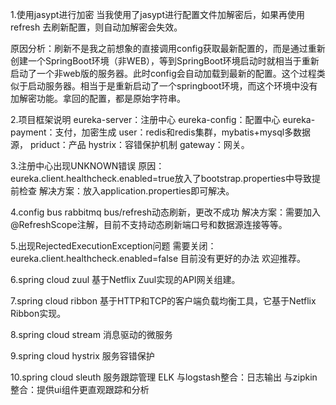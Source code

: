 1.使用jasypt进行加密
当我使用了jasypt进行配置文件加解密后，如果再使用refresh 去刷新配置，则自动加解密会失效。

原因分析：刷新不是我之前想象的直接调用config获取最新配置的，而是通过重新创建一个SpringBoot环境（非WEB），等到SpringBoot环境启动时就相当于重新启动了一个非web版的服务器。此时config会自动加载到最新的配置。这个过程类似于启动服务器。相当于是重新启动了一个springboot环境，而这个环境中没有加解密功能。拿回的配置，都是原始字符串。

2.项目框架说明
eureka-server：注册中心
eureka-config：配置中心
eureka-payment：支付，加密生成
user：redis和redis集群，mybatis+mysql多数据源，
priduct：产品
hystrix：容错保护机制
gateway：网关。

3.注册中心出现UNKNOWN错误
原因：eureka.client.healthcheck.enabled=true放入了bootstrap.properties中导致提前检查
解决方案：放入application.properties即可解决。

4.config bus rabbitmq bus/refresh动态刷新，更改不成功
解决方案：需要加入@RefreshScope注解，目前不支持动态刷新端口号和数据源连接等等。

5.出现RejectedExecutionException问题
需要关闭：eureka.client.healthcheck.enabled=false
目前没有更好的办法 欢迎推荐。

6.spring cloud zuul
基于Netflix Zuul实现的API网关组建。

7.spring cloud ribbon
基于HTTP和TCP的客户端负载均衡工具，它基于Netflix Ribbon实现。

8.spring cloud stream
消息驱动的微服务

9.spring cloud hystrix
服务容错保护

10.spring cloud sleuth
服务跟踪管理
ELK
与logstash整合：日志输出
与zipkin整合：提供ui组件更直观跟踪和分析



